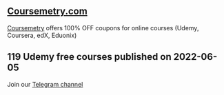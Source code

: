 ## [**Coursemetry.com**](https://coursemetry.com/)

[Coursemetry](https://coursemetry.com/) offers 100% OFF coupons for online courses (Udemy, Coursera, edX, Eduonix)

## **119 Udemy free courses published on 2022-06-05**


Join our [Telegram channel](https://t.me/coursemetry)